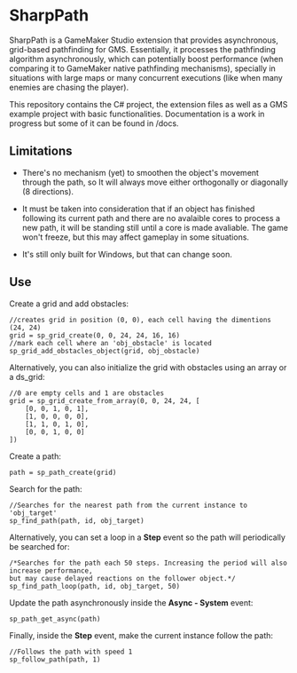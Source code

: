 # SharpPath

SharpPath is  a GameMaker Studio extension that provides asynchronous, grid-based pathfinding for GMS. Essentially, it processes the pathfinding algorithm asynchronously, which can potentially boost performance (when comparing it to GameMaker native pathfinding mechanisms), specially in situations with large maps or many concurrent executions (like when many enemies are chasing the player).

This repository contains the C# project, the extension files as well as a GMS example project with basic functionalities. Documentation is a work in progress but some of it can be found in /docs.

## Limitations

- There's no mechanism (yet) to smoothen the object's movement through the path, so It will always move either orthogonally or diagonally (8 directions).

- It must be taken into consideration that if an object has finished following its current path and there are no avalaible cores to process a new path, it will be standing still until a core is made avaliable. The game won't freeze, but this may affect gameplay in some situations.

- It's still only built for Windows, but that can change soon.

## Use

Create a grid and add obstacles:

```gml
//creates grid in position (0, 0), each cell having the dimentions (24, 24) 
grid = sp_grid_create(0, 0, 24, 24, 16, 16)
//mark each cell where an 'obj_obstacle' is located
sp_grid_add_obstacles_object(grid, obj_obstacle)
```

Alternatively, you can also initialize the grid with obstacles using an array or a ds_grid:

```gml
//0 are empty cells and 1 are obstacles
grid = sp_grid_create_from_array(0, 0, 24, 24, [
	[0, 0, 1, 0, 1],
	[1, 0, 0, 0, 0],
	[1, 1, 0, 1, 0],
	[0, 0, 1, 0, 0]
])
```

Create a path:

```gml
path = sp_path_create(grid)
```

Search for the path:

```gml
//Searches for the nearest path from the current instance to 'obj_target'
sp_find_path(path, id, obj_target)
```

Alternatively, you can set a loop in a **Step** event so the path will periodically be searched for:

```gml
/*Searches for the path each 50 steps. Increasing the period will also increase performance,
but may cause delayed reactions on the follower object.*/
sp_find_path_loop(path, id, obj_target, 50)
```

Update the path asynchronously inside the **Async - System** event:

```gml
sp_path_get_async(path)
```

Finally, inside the **Step** event, make the current instance follow the path:

```gml
//Follows the path with speed 1
sp_follow_path(path, 1)
```

